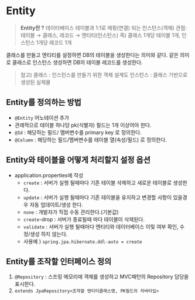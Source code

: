 # Entity

> **Entity란 ?** 
데이터베이스 테이블과 1:1로 매핑(연결) 되는 인스턴스(객체)
관점: 테이블 → 클래스, 레코드 → 엔티티(인스턴스)
즉) 클래스 1개당 테이블 1개, 인스턴스 1개당 레코드 1개

클래스를 만들고 엔티티를 설정하면 DB의 테이블을 생성한다는 의미와 같다.
같은 의미로 클래스로 인스턴스 생성하면 DB의 테이블 레코드를 생성한다.
> 

> 참고)
클래스 : 인스턴스를 만들기 위한 객체 설계도
인스턴스 : 클래스 기반으로 생성된 실체물
> 

## Entity를 정의하는 방법

- `@Entity` 어노테이션 추가
- 관례적으로 테이블 하나당 pk(식별자) 필드는 1개 이상어야 한다.
- `@Id`  : 해당하는 필드/ 멤버변수를 primary key 로 정의한다.
- `@Column` : 해당하는 필드/멤버변수를 테이블 열(속성/필드) 로 정의한다.

## Entity와 테이블을 어떻게 처리할지 설정 옵션

- application.properties에 작성
    - `create` :  서버가 실행 될때마다 기존 테이블 삭제하고 새로운 테이블로 생성한다.
    - `update` :  서버가 실행 될때마다 기존 테이블을 유지하고 변경할 사항이 있을경우 자동 업데이트/생성 한다.
    - `none` : 개발자가 직접 수동 관리한다.(기본값)
    - `create`-drop : 서버가 종료될때 마다 테이블이 삭제된다.
    - `validate` : 서버가 실행 될때마다 엔티티와 데이터베이스 이맃 여부 확인, 수정/생성 하지 않는다.
    - 사용예 ) `spring.jpa.hibernate.ddl-auto = create`

## Entity를 조작할 인터페이스 정의

1. `@Repository` : 스프링 메모리에 객체를 생성하고 MVC패턴의 Repository 담당을 표시한다.
2. `extends JpaRepository<조작할 엔티티클래스명, PK필드의 자바타입>`